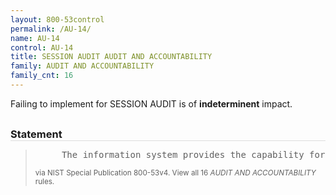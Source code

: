 ```yaml
---
layout: 800-53control
permalink: /AU-14/
name: AU-14
control: AU-14
title: SESSION AUDIT AUDIT AND ACCOUNTABILITY
family: AUDIT AND ACCOUNTABILITY
family_cnt: 16
---
```

<p class="text-">Failing to implement for SESSION AUDIT is of <b>indeterminent</b> impact.</p>

<h3 style="border-bottom:1px solid #ddd;margin:30px 0 8px 0;">Statement</h3>
<blockquote>
<pre>     The information system provides the capability for authorized users to select a user session to capture/record or view/hear. 
</pre>
<p><small>via NIST Special Publication 800-53v4. View all 16 <i>AUDIT AND ACCOUNTABILITY</i> rules. <a href="/cce/ssg/group/$Group_id"><span class="glyphicon glyphicon-link"></span></a> </small></p>
</blockquote>


